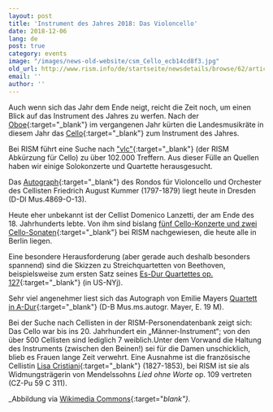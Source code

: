 ```yaml
---
layout: post
title: 'Instrument des Jahres 2018: Das Violoncello'
date: 2018-12-06
lang: de
post: true
category: events
image: "/images/news-old-website/csm_Cello_ecb14cd8f3.jpg"
old_url: http://www.rism.info/de/startseite/newsdetails/browse/62/article/64/instrument-of-the-year-2018-the-cello.html
email: ''
author: ''
---
```



Auch wenn sich das Jahr dem Ende neigt, reicht die Zeit noch, um einen Blick auf das Instrument des Jahres zu werfen. Nach der [Oboe](http://www.rism.info/de/startseite/newsdetails/?tx_ttnews%5Byear%5D=2017&tx_ttnews%5Bmonth%5D=10&tx_ttnews%5BbackPid%5D=64&tx_ttnews%5Btt_news%5D=1435&cHash=a982f2d3d6c9de4bffdb14b30d136d5b){:target="_blank"} im vergangenen Jahr kürten die Landesmusikräte in diesem Jahr das [Cello](https://www.instrument-des-jahres.de/){:target="_blank"} zum Instrument des Jahres.

Bei RISM führt eine Suche nach ["vlc"](https://opac.rism.info/search?View=rism&q=vlc&Language=en){:target="_blank"} (der RISM Abkürzung für Cello) zu über 102.000 Treffern. Aus dieser Fülle an Quellen haben wir einige Solokonzerte und Quartette herausgesucht.

Das [Autograph](https://opac.rism.info/search?id=211010028&View=rism){:target="_blank"} des Rondos für Violoncello und Orchester des Cellisten Friedrich August Kummer (1797-1879) liegt heute in Dresden (D-Dl Mus.4869-O-13).

Heute eher unbekannt ist der Cellist Domenico Lanzetti, der am Ende des 18. Jahrhunderts lebte. Von ihm sind bislang [fünf Cello-Konzerte und zwei Cello-Sonaten](https://opac.rism.info/metaopac/perma.do?v=rism&q=-1%3d%22pe30074717%22){:target="_blank"} bei RISM nachgewiesen, die heute alle in Berlin liegen.

Eine besondere Herausforderung (aber gerade auch deshalb besonders spannend) sind die Skizzen zu Streichquartetten von Beethoven, beispielsweise zum ersten Satz seines [Es-Dur Quartettes op. 127](https://opac.rism.info/search?id=900003594&View=rism){:target="_blank"} (in US-NYj).

Sehr viel angenehmer liest sich das Autograph von Emilie Mayers [Quartett in A-Dur](https://opac.rism.info/search?id=464000310&View=rism){:target="_blank"} (D-B Mus.ms.autogr. Mayer, E. 19 M).

Bei der Suche nach Cellisten in der RISM-Personendatenbank zeigt sich: Das Cello war bis ins 20. Jahrhundert ein „Männer-Instrument“; von den über 500 Cellisten sind lediglich 7 weiblich.Unter dem Vorwand die Haltung des Instruments (zwischen den Beinen!) sei für die Damen unschicklich, blieb es Frauen lange Zeit verwehrt. Eine Ausnahme ist die französische Cellistin [Lisa Cristiani](https://opac.rism.info/search?id=550503869&View=rism){:target="_blank"} (1827-1853), bei RISM ist sie als Widmungsträgerin von Mendelssohns _Lied ohne Worte_ op. 109 vertreten (CZ-Pu 59 C 311).

_Abbildung via [Wikimedia Commons](https://de.wikipedia.org/wiki/Datei:Cello_study.jpg){:target="_blank"}._





<script type="text/javascript">var switchTo5x=true;</script><script type="text/javascript" src="http://w.sharethis.com/button/buttons.js"></script><script type="text/javascript">stLight.options({publisher: "9b601438-1ce1-49d8-bfd7-9cff5df54c17", doNotHash: false, doNotCopy: false, hashAddressBar: false});</script>




